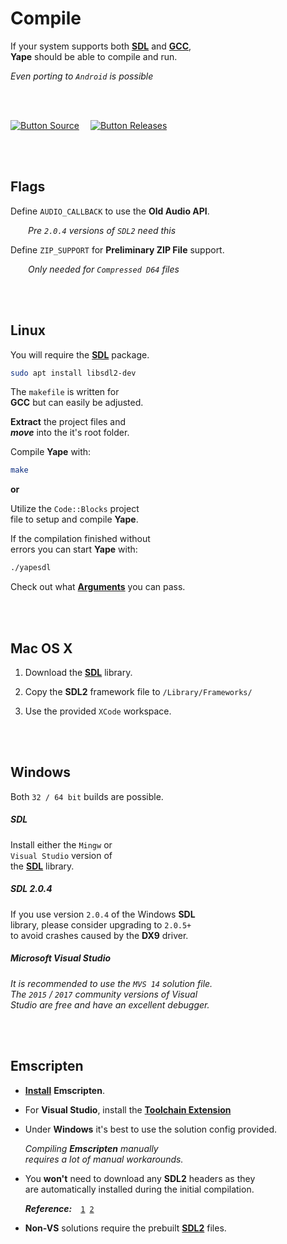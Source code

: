 
# Compile

If your system supports both **[SDL]** and **[GCC]**, <br>
**Yape** should be able to compile and run.

*Even porting to `Android` is possible*

<br>
<br>

[![Button Source]][Source]   
[![Button Releases]][Releases]

<br>
<br>

## Flags

Define `AUDIO_CALLBACK` to use the **Old Audio API**.

  *Pre `2.0.4` versions of `SDL2` need this*

Define `ZIP_SUPPORT` for **Preliminary ZIP File** support.

  *Only needed for `Compressed D64` files*

<br>
<br>

## Linux

You will require the **[SDL]** package.

```sh
sudo apt install libsdl2-dev
```

The `makefile` is written for <br>
**GCC** but can easily be adjusted.

**Extract** the project files and <br>
***move*** into the it's root folder.

Compile **Yape** with:

```sh
make
```

**or**

Utilize the `Code::Blocks` project <br>
file to setup and compile **Yape**.

If the compilation finished without <br>
errors you can start **Yape** with:

```sh
./yapesdl
```

Check out what **[Arguments]** you can pass.

<br>
<br>

## Mac OS X

1. Download the **[SDL]** library.

2. Copy the **SDL2** framework file to `/Library/Frameworks/`

4. Use the provided `XCode` workspace.

<br>
<br>

## Windows

Both `32 / 64 bit` builds are possible.

##### SDL

Install either the `Mingw` or <br>
`Visual Studio` version of <br>
the **[SDL]** library.

##### SDL 2.0.4

If you use version `2.0.4` of the Windows **SDL** <br>
library, please consider upgrading to `2.0.5+` <br>
to avoid crashes caused by the **DX9** driver.

##### Microsoft Visual Studio

*It is recommended to use the `MVS 14` solution file.* <br>
*The `2015` / `2017` community versions of Visual* <br>
*Studio are free and have an excellent debugger.*

<br>
<br>

## Emscripten

- **[Install][Emscripten Installation]** **Emscripten**.

- For **Visual Studio**, install the **[Toolchain Extension]**

- Under **Windows** it's best to use the solution config provided.

  *Compiling* ***Emscripten*** *manually* <br>
  *requires a lot of manual workarounds.*

- You **won't** need to download any **SDL2** headers as they <br>
  are automatically installed during the initial compilation.

  ***Reference:*** [`1`][Emscripten A] [`2`][Emscripten B]

- **Non-VS** solutions require the prebuilt **[SDL2][Emscripten Prebuilt]** files.

<br>



<!----------------------------------------------------------------------------->

[Emscripten Installation]: https://emscripten.org/docs/getting_started/downloads.html
[Emscripten Prebuilt]: https://buildbot.libsdl.org/sdl-builds/sdl-emscripten/?C=M;O=D
[Toolchain Extension]: https://github.com/nokotan/VSExtForEmscripten
[Emscripten A]: https://github.com/kripken/emscripten
[Emscripten B]: https://github.com/emscripten-ports/SDL2
[Releases]: https://github.com/calmopyrin/yapesdl/releases
[SDL]: http://libsdl.org
[GCC]: https://gcc.gnu.org/

[Arguments]: Usage.md
[Source]: ../Source


<!---------------------------------[ Buttons ]--------------------------------->

[Button Releases]: https://img.shields.io/badge/Releases-ED1965?style=for-the-badge&logoColor=white&logo=GitLFS
[Button Source]: https://img.shields.io/badge/Source_Code-2088FF?style=for-the-badge&logoColor=white&logo=BookStack
